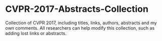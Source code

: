 # CVPR-2017-Abstracts-Collection
Collection of CVPR 2017, including titles, links, authors, abstracts and my own comments. All researchers can help modify this collection, such as adding lost links or abstracts.
